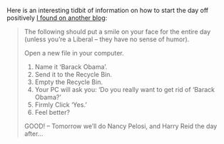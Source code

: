 Here is an interesting tidbit of information on how to start the day off positively [I found on another blog](http://tomsplace.iblogger.org/2009/03/05/how-to-start-the-day-positively/):

> The following should put a smile on your face for the entire day (unless you’re a Liberal – they have no sense of humor).
> 
> Open a new file in your computer.
> 
> 1.  Name it ‘Barack Obama’.
> 2.  Send it to the Recycle Bin.
> 3.  Empty the Recycle Bin.
> 4.  Your PC will ask you: ‘Do you really want to get rid of ‘Barack Obama?’
> 5.  Firmly Click ‘Yes.’
> 6.  Feel better?
> 
> GOOD! – Tomorrow we’ll do Nancy Pelosi, and Harry Reid the day after…